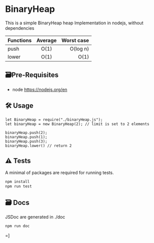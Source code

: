 # BinaryHeap

This is a simple BinaryHeap heap Implementation in nodejs, without dependencies

| Functions | Average | Worst case |
| --------- | :-----: | ---------: |
| push      |  O(1)   |   O(log n) |
| lower     |  O(1)   |       O(1) |

## 🗃️Pre-Requisites

* node https://nodejs.org/en

## 🛠️ Usage

```
let BinaryHeap = require("./binaryHeap.js");
let binaryHeap = new BinaryHeap(2); // limit is set to 2 elements

binaryHeap.push(2);
binaryHeap.push(1);
binaryHeap.push(3);
binaryHeap.lower() // return 2
```

## ⚠️ Tests

A minimal of packages are required for running tests.

```bash
npm install
npm run test
```

## 🗃️ Docs

JSDoc are generated in ./doc

```bash
npm run doc
```

=]

